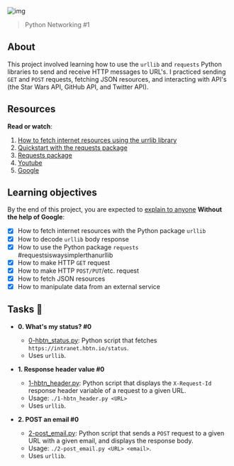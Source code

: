 ![img](https://assets.imaginablefutures.com/media/images/ALX_Logo.max-200x150.png)

> Python Networking #1

## About

This project involved learning how to use the `urllib` and `requests` Python
libraries to send and receive HTTP messages to URL's. I practiced sending `GET`
and `POST` requests, fetching JSON resources, and interacting with API's (the
Star Wars API, GitHub API, and Twitter API).

## Resources

**Read or watch**:

1. [How to fetch internet resources using the urrlib library](https://docs.python.org/3/howto/urllib2.html)
2. [Quickstart with the requests package](https://requests.readthedocs.io/en/latest/)
3. [Requests package](https://pypi.org/project/requests/)
4. [Youtube](https://www.youtube.com/results?search_query=python+networking+request+and+urllib)
5. [Google](https://www.google.com/search?q=python+networking+urllib+and+requests)

## Learning objectives

By the end of this project, you are expected to [explain to anyone]() **Without the help of Google**:

- [x] How to fetch internet resources with the Python package `urllib`
- [x] How to decode `urllib` body response
- [x] How to use the Python package `requests` #requestsiswaysimplerthanurllib
- [x] How to make HTTP `GET` request
- [x] How to make HTTP `POST/PUT`/etc. request
- [x] How to fetch JSON resources
- [x] How to manipulate data from an external service

## Tasks :page_with_curl:

- **0. What's my status? #0**

  - [0-hbtn_status.py](./0-hbtn_status.py): Python script that fetches
    `https://intranet.hbtn.io/status`.
  - Uses `urllib`.

* **1. Response header value #0**

  - [1-hbtn_header.py](./1-hbtn_header.py): Python script that displays the
    `X-Request-Id` response header variable of a request to a given URL.
  - Usage: `./1-hbtn_header.py <URL>`
  - Uses `urllib`.

* **2. POST an email #0**

  - [2-post_email.py](./2-post_email.py): Python script that sends a `POST`
    request to a given URL with a given email, and displays the response body.
  - Usage: `./2-post_email.py <URL> <email>`.
  - Uses `urllib`.
